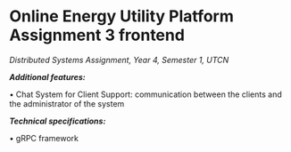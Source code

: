 # Online Energy Utility Platform Assignment 3 frontend

_Distributed Systems Assignment, Year 4, Semester 1, UTCN_

**_Additional features:_**

• Chat System for Client Support: communication between the clients and the administrator of the system

**_Technical specifications:_** 

• gRPC framework
